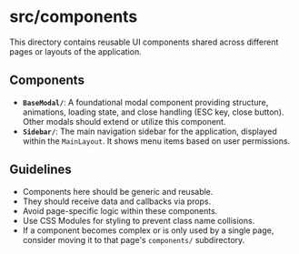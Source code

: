 # src/components

This directory contains reusable UI components shared across different pages or layouts of the application.

## Components

*   **`BaseModal/`**: A foundational modal component providing structure, animations, loading state, and close handling (ESC key, close button). Other modals should extend or utilize this component.
*   **`Sidebar/`**: The main navigation sidebar for the application, displayed within the `MainLayout`. It shows menu items based on user permissions.

## Guidelines

*   Components here should be generic and reusable.
*   They should receive data and callbacks via props.
*   Avoid page-specific logic within these components.
*   Use CSS Modules for styling to prevent class name collisions.
*   If a component becomes complex or is only used by a single page, consider moving it to that page's `components/` subdirectory.